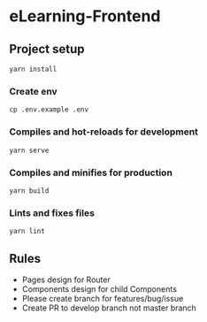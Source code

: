 # eLearning-Frontend

## Project setup

```
yarn install
```

### Create env

```
cp .env.example .env
```

### Compiles and hot-reloads for development

```
yarn serve
```

### Compiles and minifies for production

```
yarn build
```

### Lints and fixes files

```
yarn lint
```

## Rules

- Pages design for Router
- Components design for child Components
- Please create branch for features/bug/issue
- Create PR to develop branch not master branch